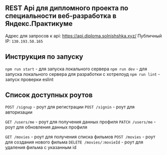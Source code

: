 ## REST Api для дипломного проекта по специальности веб-разработка в Яндекс.Практикуме

Адрес для запросов к api: https://api.diploma.solnishshka.xyz/
Публичный IP: `130.193.50.165`

## Инструкция по запуску

`npm run start` - для запуска локального сервера
`npm run dev` - для запуска локального сервера для разработки с хотрелоуд
`npm run lint` - запуск проверки eslint

## Список доступных роутов

`POST /signup` - роут для регистрации
`POST /signin` - роут для авторизации

`GET /users/me` - роут для получения данных профиля
`PATCH /users/me` - роут для обновления данных профиля

`GET /movies` - роут для получения списка фильмов
`POST /movies` - роут для создания нового фильма
`DELETE /movies/:movieId` - роут для удаления фильма с указанным id


